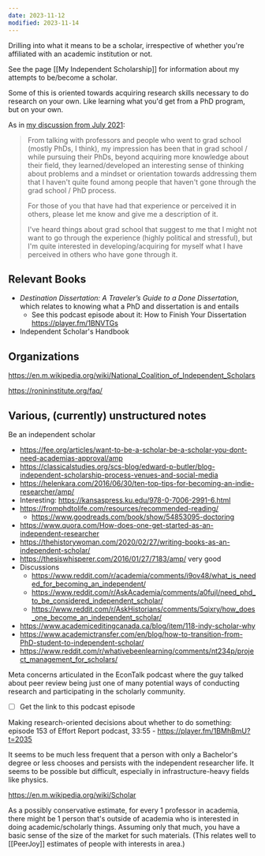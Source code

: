 ```yaml
---
date: 2023-11-12
modified: 2023-11-14
---
```

Drilling into what it means to be a scholar, irrespective of whether you're affiliated with an academic institution or not.

See the page [[My Independent Scholarship]] for information about my attempts to be/become a scholar.

Some of this is oriented towards acquiring research skills necessary to do research on your own. Like learning what you'd get from a PhD program, but on your own.

As in [my discussion from July 2021](https://scholar.social/@bthall/106582136990272430):

> From talking with professors and people who went to grad school (mostly PhDs, I think), my impression has been that in grad school / while pursuing their PhDs, beyond acquiring more knowledge about their field, they learned/developed an interesting sense of thinking about problems and a mindset or orientation towards addressing them that I haven't quite found among people that haven't gone through the grad school / PhD process.
>
> For those of you that have had that experience or perceived it in others, please let me know and give me a description of it.
> 
> I've heard things about grad school that suggest to me that I might not want to go through the experience (highly political and stressful), but I'm quite interested in developing/acquiring for myself what I have perceived in others who have gone through it.

## Relevant Books
- _Destination Dissertation: A Traveler’s Guide to a Done Dissertation_, which relates to knowing what a PhD and dissertation is and entails
	- See this podcast episode about it: How to Finish Your Dissertation <https://player.fm/1BNVTGs>
- Independent Scholar's Handbook

## Organizations
<https://en.m.wikipedia.org/wiki/National_Coalition_of_Independent_Scholars>

<https://ronininstitute.org/faq/>

## Various, (currently) unstructured notes
Be an independent scholar
- <https://fee.org/articles/want-to-be-a-scholar-be-a-scholar-you-dont-need-academias-approval/amp>
- <https://classicalstudies.org/scs-blog/edward-p-butler/blog-independent-scholarship-process-venues-and-social-media>
- <https://helenkara.com/2016/06/30/ten-top-tips-for-becoming-an-indie-researcher/amp/>
- Interesting: <https://kansaspress.ku.edu/978-0-7006-2991-6.html>
- <https://fromphdtolife.com/resources/recommended-reading/>
	- <https://www.goodreads.com/book/show/54853095-doctoring>
- <https://www.quora.com/How-does-one-get-started-as-an-independent-researcher>
- <https://thehistorywoman.com/2020/02/27/writing-books-as-an-independent-scholar/>
- <https://thesiswhisperer.com/2016/01/27/7183/amp/> very good
- Discussions
	- <https://www.reddit.com/r/academia/comments/i9ov48/what_is_needed_for_becoming_an_independent/>
	- <https://www.reddit.com/r/AskAcademia/comments/a0fujl/need_phd_to_be_considered_independent_scholar/>
	- <https://www.reddit.com/r/AskHistorians/comments/5qixry/how_does_one_become_an_independent_scholar/>
- <https://www.academiceditingcanada.ca/blog/item/118-indy-scholar-why>
- <https://www.academictransfer.com/en/blog/how-to-transition-from-PhD-student-to-independent-scholar/>
- <https://www.reddit.com/r/whativebeenlearning/comments/nt234p/project_management_for_scholars/>

Meta concerns articulated in the EconTalk podcast where the guy talked about peer review being just one of many potential ways of conducting research and participating in the scholarly community.
- [ ] Get the link to this podcast episode

Making research-oriented decisions about whether to do something: episode 153 of Effort Report podcast, 33:55 - <https://player.fm/1BMhBmU?t=2035>

It seems to be much less frequent that a person with only a Bachelor's degree or less chooses and persists with the independent researcher life. It seems to be possible but difficult, especially in infrastructure-heavy fields like physics.

<https://en.m.wikipedia.org/wiki/Scholar>

As a possibly conservative estimate, for every 1 professor in academia, there might be 1 person that's outside of academia who is interested in doing academic/scholarly things. Assuming only that much, you have a basic sense of the size of the market for such materials. (This relates well to [[PeerJoy]] estimates of people with interests in area.)